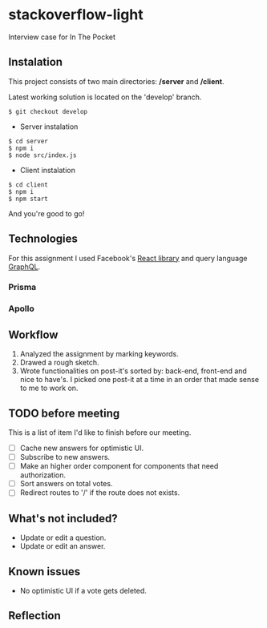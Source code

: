 # stackoverflow-light
Interview case for In The Pocket 

## Instalation

This project consists of two main directories: **/server** and **/client**.

Latest working solution is located on the 'develop' branch.

`$ git checkout develop`

- Server instalation

```
$ cd server
$ npm i 
$ node src/index.js
```

- Client instalation

```
$ cd client
$ npm i
$ npm start
```

And you're good to go! 

## Technologies

For this assignment I used Facebook's [React library](https://reactjs.org/) and query language [GraphQL](https://graphql.org/).

### Prisma

### Apollo

## Workflow

1. Analyzed the assignment by marking keywords.
1. Drawed a rough sketch.
1. Wrote functionalities on post-it's sorted by: back-end, front-end and nice to have's.
   I picked one post-it at a time in an order that made sense to me to work on.

## TODO before meeting

This is a list of item I'd like to finish before our meeting.

- [ ] Cache new answers for optimistic UI.
- [ ] Subscribe to new answers.
- [ ] Make an higher order component for components that need authorization.
- [ ] Sort answers on total votes.
- [ ] Redirect routes to '/' if the route does not exists.

## What's not included?

- Update or edit a question.
- Update or edit an answer.

## Known issues

- No optimistic UI if a vote gets deleted.

## Reflection
